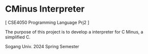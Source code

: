 # CMinus Interpreter 
[ CSE4050 Programming Language Prj2 ]

The purpose of this project is to develop a interpreter for C Minus, a simplified C.

Sogang Univ. 2024 Spring Semester
